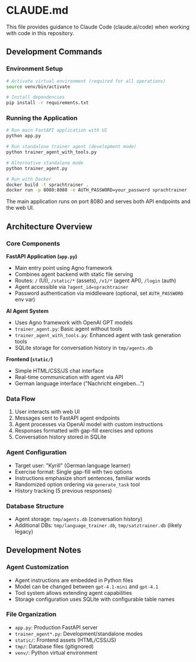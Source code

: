 # CLAUDE.md

This file provides guidance to Claude Code (claude.ai/code) when working with code in this repository.

## Development Commands

### Environment Setup
```bash
# Activate virtual environment (required for all operations)
source venv/bin/activate

# Install dependencies
pip install -r requirements.txt
```

### Running the Application
```bash
# Run main FastAPI application with UI
python app.py

# Run standalone trainer agent (development mode)
python trainer_agent_with_tools.py

# Alternative standalone mode
python trainer_agent.py

# Run with Docker
docker build -t sprachtrainer .
docker run -p 8080:8080 -e AUTH_PASSWORD=your_password sprachtrainer
```

The main application runs on port 8080 and serves both API endpoints and the web UI.

## Architecture Overview

### Core Components

**FastAPI Application (`app.py`)**
- Main entry point using Agno framework
- Combines agent backend with static file serving
- Routes: `/` (UI), `/static/*` (assets), `/v1/*` (agent API), `/login` (auth)
- Agent accessible via `?agent_id=sprachtrainer`
- Password authentication via middleware (optional, set `AUTH_PASSWORD` env var)

**AI Agent System**
- Uses Agno framework with OpenAI GPT models
- `trainer_agent.py`: Basic agent without tools
- `trainer_agent_with_tools.py`: Enhanced agent with task generation tools
- SQLite storage for conversation history in `tmp/agents.db`

**Frontend (`static/`)**
- Simple HTML/CSS/JS chat interface
- Real-time communication with agent via API
- German language interface ("Nachricht eingeben...")

### Data Flow
1. User interacts with web UI
2. Messages sent to FastAPI agent endpoints
3. Agent processes via OpenAI model with custom instructions
4. Responses formatted with gap-fill exercises and options
5. Conversation history stored in SQLite

### Agent Configuration
- Target user: "Kyrill" (German language learner)
- Exercise format: Single gap-fill with two options
- Instructions emphasize short sentences, familiar words
- Randomized option ordering via `generate_task` tool
- History tracking (5 previous responses)

### Database Structure
- Agent storage: `tmp/agents.db` (conversation history)
- Additional DBs: `tmp/language_trainer.db`, `tmp/satztrainer.db` (likely legacy)

## Development Notes

### Agent Customization
- Agent instructions are embedded in Python files
- Model can be changed between `gpt-4.1-mini` and `gpt-4.1`
- Tool system allows extending agent capabilities
- Storage configuration uses SQLite with configurable table names

### File Organization
- `app.py`: Production FastAPI server
- `trainer_agent*.py`: Development/standalone modes
- `static/`: Frontend assets (HTML/CSS/JS)
- `tmp/`: Database files (gitignored)
- `venv/`: Python virtual environment